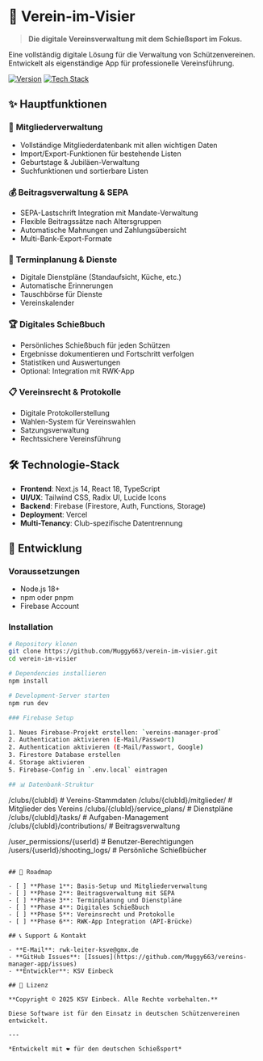 # 🎯 Verein-im-Visier

> **Die digitale Vereinsverwaltung mit dem Schießsport im Fokus.**

Eine vollständig digitale Lösung für die Verwaltung von Schützenvereinen. Entwickelt als eigenständige App für professionelle Vereinsführung.

[![Version](https://img.shields.io/badge/Version-1.0.0-blue?style=for-the-badge)](#)
[![Tech Stack](https://img.shields.io/badge/Tech-Next.js_14_+_Firebase-blue?style=for-the-badge)](#)

## ✨ Hauptfunktionen

### 👥 **Mitgliederverwaltung**
- Vollständige Mitgliederdatenbank mit allen wichtigen Daten
- Import/Export-Funktionen für bestehende Listen
- Geburtstage & Jubiläen-Verwaltung
- Suchfunktionen und sortierbare Listen

### 💰 **Beitragsverwaltung & SEPA**
- SEPA-Lastschrift Integration mit Mandate-Verwaltung
- Flexible Beitragssätze nach Altersgruppen
- Automatische Mahnungen und Zahlungsübersicht
- Multi-Bank-Export-Formate

### 📅 **Terminplanung & Dienste**
- Digitale Dienstpläne (Standaufsicht, Küche, etc.)
- Automatische Erinnerungen
- Tauschbörse für Dienste
- Vereinskalender

### 🏆 **Digitales Schießbuch**
- Persönliches Schießbuch für jeden Schützen
- Ergebnisse dokumentieren und Fortschritt verfolgen
- Statistiken und Auswertungen
- Optional: Integration mit RWK-App

### 📋 **Vereinsrecht & Protokolle**
- Digitale Protokollerstellung
- Wahlen-System für Vereinswahlen
- Satzungsverwaltung
- Rechtssichere Vereinsführung

## 🛠️ Technologie-Stack

- **Frontend**: Next.js 14, React 18, TypeScript
- **UI/UX**: Tailwind CSS, Radix UI, Lucide Icons
- **Backend**: Firebase (Firestore, Auth, Functions, Storage)
- **Deployment**: Vercel
- **Multi-Tenancy**: Club-spezifische Datentrennung

## 🚀 Entwicklung

### Voraussetzungen
- Node.js 18+
- npm oder pnpm
- Firebase Account

### Installation

```bash
# Repository klonen
git clone https://github.com/Muggy663/verein-im-visier.git
cd verein-im-visier

# Dependencies installieren
npm install

# Development-Server starten
npm run dev

### Firebase Setup

1. Neues Firebase-Projekt erstellen: `vereins-manager-prod`
2. Authentication aktivieren (E-Mail/Passwort)
2. Authentication aktivieren (E-Mail/Passwort, Google)
3. Firestore Database erstellen
4. Storage aktivieren
5. Firebase-Config in `.env.local` eintragen

## 📊 Datenbank-Struktur

```
/clubs/{clubId}                    # Vereins-Stammdaten
/clubs/{clubId}/mitglieder/        # Mitglieder des Vereins
/clubs/{clubId}/service_plans/     # Dienstpläne
/clubs/{clubId}/tasks/             # Aufgaben-Management
/clubs/{clubId}/contributions/     # Beitragsverwaltung

/user_permissions/{userId}         # Benutzer-Berechtigungen
/users/{userId}/shooting_logs/     # Persönliche Schießbücher
```

## 🎯 Roadmap

- [ ] **Phase 1**: Basis-Setup und Mitgliederverwaltung
- [ ] **Phase 2**: Beitragsverwaltung mit SEPA
- [ ] **Phase 3**: Terminplanung und Dienstpläne
- [ ] **Phase 4**: Digitales Schießbuch
- [ ] **Phase 5**: Vereinsrecht und Protokolle
- [ ] **Phase 6**: RWK-App Integration (API-Brücke)

## 📞 Support & Kontakt

- **E-Mail**: rwk-leiter-ksve@gmx.de
- **GitHub Issues**: [Issues](https://github.com/Muggy663/vereins-manager-app/issues)
- **Entwickler**: KSV Einbeck

## 📄 Lizenz

**Copyright © 2025 KSV Einbeck. Alle Rechte vorbehalten.**

Diese Software ist für den Einsatz in deutschen Schützenvereinen entwickelt.

---

*Entwickelt mit ❤️ für den deutschen Schießsport*
